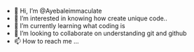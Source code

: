- 👋 Hi, I’m @Ayebaleimmaculate
- 👀 I’m interested in knowing how create unique code..
- 🌱 I’m currently learning what coding is
- 💞️ I’m looking to collaborate on understanding git and github
- 📫 How to reach me ...

<!---
Ayebaleimmaculate/Ayebaleimmaculate is a ✨ special ✨ repository because its `README.md` (this file) appears on your GitHub profile.
You can click the Preview link to take a look at your changes.
--->
